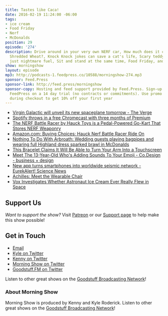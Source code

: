 ```yaml
---
title: Tastes like Caca!
date: 2016-02-19 11:24:00 -06:00
tags:
- ice cream
- Food Friday
- Nerf
- McDonalds
position: 29
episode: '274'
description: Drive around in your very own NERF car, How much does it cost to make
  Shredded Wheat?, Knock Knock jokes can save a cat's life, Scary teddy bears are
  just nightmare fuel, Sit and stand at the same time, Food Friday, and more.
show: morningshow
layout: episode
mp3: http://podcasts-1.feedpress.co/10588/morningshow-274.mp3
sponsor: Feed.Press
sponsor-link: http://feed.press/morningshow
sponsor-copy: Hosting and feed support provided by Feed.Press. Sign-up today and try
  FeedPress on a 14 day trial (no contracts or commitments). Use promo code `morningshow`
  during checkout to get 10% off your first year
---
```


* [Virgin Galactic will unveil its new spaceplane tomorrow - The Verge](http://www.theverge.com/2016/2/18/11045184/virgin-galactic-spaceshiptwo-reusable-spaceplane-unveiling)
* [Spotify throws in a free Chromecast with three months of Premium](http://www.techhive.com/article/3034299/streaming-services/spotify-deal-throws-in-a-free-chromecast-with-three-months-of-premium.html#tk.rss_all)
* [The NERF Battle Racer by Hauck Toys is a Pedal-Powered Go-Kart That Stores NERF Weaponry](http://laughingsquid.com/the-nerf-battle-racer-by-hauck-toys-is-a-pedal-powered-go-kart-that-stores-nerf-weaponry/)
* [Amazon.com: Buying Choices: Hauck Nerf Battle Racer Ride On](http://www.amazon.com/gp/offer-listing/B01BH92AG4/ref=dp_olp_0?ie=UTF8&condition=all)
* [Nothing To Do With Arbroath: Wedding guests playing bagpipes and wearing full Highland dress sparked brawl in McDonalds](http://arbroath.blogspot.com/2016/02/wedding-guests-playing-bagpipes-and.html)
* [This Bracelet Claims It Will Be Able to Turn Your Arm Into a Touchscreen](http://futurism.com/videos/meet-bracelet-turns-arm-touchscreen/)
* [Meet The 13-Year-Old Who's Adding Sounds To Your Emoji - Co.Design - business + design](http://www.fastcodesign.com/3056690/meet-the-13-year-old-whos-adding-sounds-to-your-emoji?partner=rss&utm_source=feedburner&utm_medium=feed&utm_campaign=Feed%3A+fastcodesign%2Ffeed+%28Co.Design%29)
* [New app turns smartphones into worldwide seismic network - EurekAlert! Science News](http://www.eurekalert.org/pub_releases/2016-02/uoc--nat020316.php)
* [Achilles: Meet the Wearable Chair](http://futurism.com/videos/achilles-meet-chair-can-wear/)
* [Vox Investigates Whether Astronaut Ice Cream Ever Really Flew in Space](http://laughingsquid.com/vox-investigates-whether-astronaut-ice-cream-ever-really-flew-in-space/)

## Support Us
*Want to support the show?* Visit [Patreon](http://patreon.com/morningshow) or our [Support page](http://goodstuff.fm/support) to help make this show possible!

## Get in Touch
* [Email](mailto:kyle@goodstuff.fm)
* [Kyle on Twitter](http://twitter.com/dogburps)
* [Kenny on Twitter](http://twitter.com/pizzarobotics)
* [Morning Show on Twitter](http://twitter.com/morningshowam)
* [Goodstuff.FM on Twitter](http://twitter.com/goodstufffm)

Listen to other great shows on the [Goodstuff Broadcasting Network](http://goodstuff.fm/shows)!

### About Morning Show
Morning Show is produced by Kenny and Kyle Roderick. Listen to other great shows on the [Goodstuff Broadcasting Network](http://goodstuff.fm/)!
